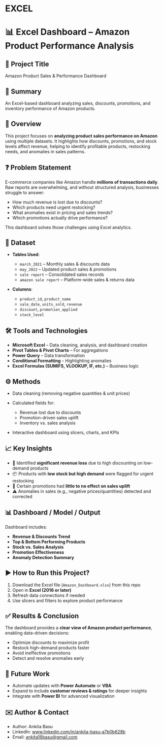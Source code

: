 # EXCEL
# 📊 Excel Dashboard – Amazon Product Performance Analysis

## 📌 Project Title

Amazon Product Sales & Performance Dashboard

## 📝 Summary

An Excel-based dashboard analyzing sales, discounts, promotions, and inventory performance of Amazon products.

## 🔎 Overview

This project focuses on **analyzing product sales performance on Amazon** using multiple datasets.
It highlights how discounts, promotions, and stock levels affect revenue, helping to identify profitable products, restocking needs, and anomalies in sales patterns.

## ❓ Problem Statement

E-commerce companies like Amazon handle **millions of transactions daily**. Raw reports are overwhelming, and without structured analysis, businesses struggle to answer:

* How much revenue is lost due to discounts?
* Which products need urgent restocking?
* What anomalies exist in pricing and sales trends?
* Which promotions actually drive performance?

This dashboard solves those challenges using Excel analytics.

## 📂 Dataset

* **Tables Used**:

  * `march_2021` – Monthly sales & discounts data
  * `may_2022` – Updated product sales & promotions
  * `sale report` – Consolidated sales records
  * `amazon sale report` – Platform-wide sales & returns data
* **Columns**:

  * `product_id`, `product_name`
  * `sale_date`, `units_sold`, `revenue`
  * `discount`, `promotion_applied`
  * `stock_level`

## 🛠 Tools and Technologies

* **Microsoft Excel** – Data cleaning, analysis, and dashboard creation
* **Pivot Tables & Pivot Charts** – For aggregations
* **Power Query** – Data transformation
* **Conditional Formatting** – Highlighting anomalies
* **Excel Formulas (SUMIFS, VLOOKUP, IF, etc.)** – Business logic

## ⚙️ Methods

* Data cleaning (removing negative quantities & unit prices)
* Calculated fields for:

  * Revenue lost due to discounts
  * Promotion-driven sales uplift
  * Inventory vs. sales analysis
* Interactive dashboard using slicers, charts, and KPIs

## 📈 Key Insights

* 💸 Identified **significant revenue loss** due to high discounting on low-demand products
* 📦 Products with **low stock but high demand** were flagged for urgent restocking
* 🎯 Certain promotions had **little to no effect on sales uplift**
* ⚠️ Anomalies in sales (e.g., negative prices/quantities) detected and corrected

## 📊 Dashboard / Model / Output

Dashboard includes:

* **Revenue & Discounts Trend**
* **Top & Bottom Performing Products**
* **Stock vs. Sales Analysis**
* **Promotion Effectiveness**
* **Anomaly Detection Summary**


## ▶️ How to Run this Project?

1. Download the Excel file (`Amazon_Dashboard.xlsx`) from this repo
2. Open in **Excel (2016 or later)**
3. Refresh data connections if needed
4. Use slicers and filters to explore product performance

## ✅ Results & Conclusion

The dashboard provides a **clear view of Amazon product performance**, enabling data-driven decisions:

* Optimize discounts to maximize profit
* Restock high-demand products faster
* Avoid ineffective promotions
* Detect and resolve anomalies early

## 🚀 Future Work

* Automate updates with **Power Automate** or **VBA**
* Expand to include **customer reviews & ratings** for deeper insights
* Integrate with **Power BI** for advanced visualization

## ✉️ Author & Contact
* Author: Ankita Basu
* LinkedIn: www.linkedin.com/in/ankita-basu-a7b0b628b
* Email: ankita16basu@gmail.com

